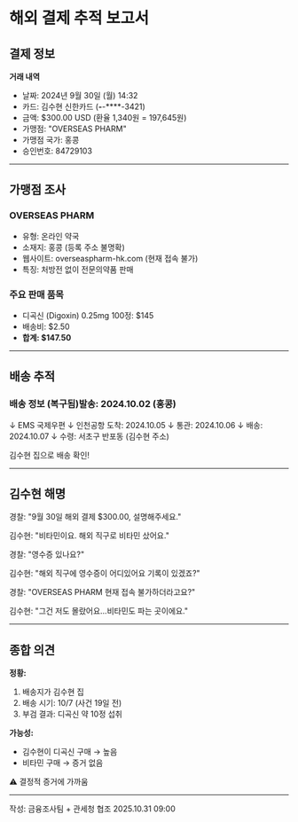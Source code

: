 # 해외 결제 추적 보고서

## 결제 정보

**거래 내역**
- 날짜: 2024년 9월 30일 (월) 14:32
- 카드: 김수현 신한카드 (****-****-****-3421)
- 금액: $300.00 USD (환율 1,340원 = 197,645원)
- 가맹점: "OVERSEAS PHARM"
- 가맹점 국가: 홍콩
- 승인번호: 84729103

---

## 가맹점 조사

### OVERSEAS PHARM
- 유형: 온라인 약국
- 소재지: 홍콩 (등록 주소 불명확)
- 웹사이트: overseaspharm-hk.com (현재 접속 불가)
- 특징: 처방전 없이 전문의약품 판매

### 주요 판매 품목
- 디곡신 (Digoxin) 0.25mg 100정: $145
- 배송비: $2.50
- **합계: $147.50** 

---

## 배송 추적

### 배송 정보 (복구됨)발송: 2024.10.02 (홍콩)
↓
EMS 국제우편
↓
인천공항 도착: 2024.10.05
↓
통관: 2024.10.06
↓
배송: 2024.10.07
↓
수령: 서초구 반포동 (김수현 주소) 

김수현 집으로 배송 확인!

---

## 김수현 해명

경찰: "9월 30일 해외 결제 $300.00, 설명해주세요."

김수현: "비타민이요. 해외 직구로 비타민 샀어요."

경찰: "영수증 있나요?"

김수현: "해외 직구에 영수증이 어디있어요 기록이 있겠죠?"

경찰: "OVERSEAS PHARM 현재 접속 불가하더라고요?"

김수현: "그건 저도 몰랐어요...비타민도 파는 곳이에요."

---

## 종합 의견

**정황:**
1. 배송지가 김수현 집
2. 배송 시기: 10/7 (사건 19일 전)
3. 부검 결과: 디곡신 약 10정 섭취

**가능성:**
- 김수현이 디곡신 구매 → 높음
- 비타민 구매 → 증거 없음

⚠️ 결정적 증거에 가까움

---
작성: 금융조사팀 + 관세청 협조
2025.10.31 09:00